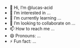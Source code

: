 - 👋 Hi, I’m @lucas-acid
- 👀 I’m interested in ...
- 🌱 I’m currently learning ...
- 💞️ I’m looking to collaborate on ...
- 📫 How to reach me ...
- 😄 Pronouns: ...
- ⚡ Fun fact: ...

<!---
lucas-acid/lucas-acid is a ✨ special ✨ repository because its `README.md` (this file) appears on your GitHub profile.
You can click the Preview link to take a look at your changes.
--->
